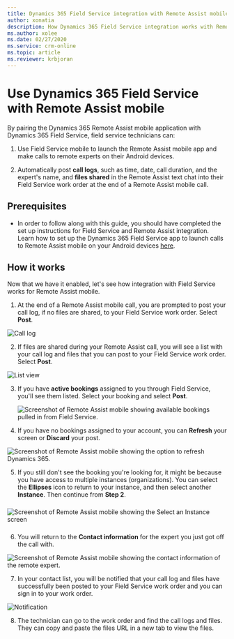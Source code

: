 ```yaml
---
title: Dynamics 365 Field Service integration with Remote Assist mobile
author: xonatia
description: How Dynamics 365 Field Service integration works with Remote Assist mobile
ms.author: xolee
ms.date: 02/27/2020
ms.service: crm-online
ms.topic: article
ms.reviewer: krbjoran
---
```

# Use Dynamics 365 Field Service with Remote Assist mobile 

By pairing the Dynamics 365 Remote Assist mobile application with Dynamics 365 Field Service, field service technicians can: 

1. Use Field Service mobile to launch the Remote Assist mobile app and make calls to remote experts on their Android devices.

2. Automatically post **call logs**, such as time, date, call duration, and the expert's name, and **files shared** in the Remote Assist text chat into their Field Service work order at the end of a Remote Assist mobile call.

## Prerequisites 
- In order to follow along with this guide, you should have completed the set up instructions for Field Service and Remote Assist integration. Learn how to set up the Dynamics 365 Field Service app to launch calls to Remote Assist mobile on your Android devices [here](../troubleshoot-field-service.md). 

## How it works

Now that we have it enabled, let's see how integration with Field Service works for Remote Assist mobile.

1.	At the end of a Remote Assist mobile call, you are prompted to post your call log, if no files are shared, to your Field Service work order. Select **Post**.

![Call log](./media/postfs_1.png "Call log only")

2. If files are shared during your Remote Assist call, you will see a list with your call log and files that you can post to your Field Service work order. Select **Post**.

![List view](./media/postfs_2.png "Call log and Files")

3. If you have **active bookings** assigned to you through Field Service, you'll see them listed. Select your booking and select **Post**.

    ![Screenshot of Remote Assist mobile showing available bookings pulled in from Field Service.](./media/selectbooking.png "Select Booking")

4. If you have no bookings assigned to your account, you can **Refresh** your screen or **Discard** your post.

![Screenshot of Remote Assist mobile showing the option to refresh Dynamics 365.](./media/fs_6.png "No Bookings")

5.	If you still don't see the booking you're looking for, it might be because you have access to multiple instances (organizations). You can select the **Ellipses** icon to return to your instance, and then select another **Instance**. Then continue from **Step 2**.
###
![Screenshot of Remote Assist mobile showing the Select an Instance screen](./media/Instance.png "Select Instance")
### 

6.	You will return to the **Contact information** for the expert you just got off the call with.

![Screenshot of Remote Assist mobile showing the contact information of the remote expert.](./media/fs_5.png "Booking")

7. In your contact list, you will be notified that your call log and files have successfully been posted to your Field Service work order and you can sign in to your work order.

![Notification](./media/postfs_3.png "End of call notification")

8. The technician can go to the work order and find the call logs and files. They can copy and paste the files URL in a new tab to view the files.  
